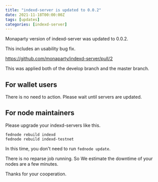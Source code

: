 ```yaml
---
title: "indexd-server is updated to 0.0.2"
date: 2021-11-18T00:00:00Z
tags: [updates]
categories: [indexd-server]
---
```


Monaparty version of indexd-server was updated to 0.0.2.

This includes an usability bug fix.

https://github.com/monaparty/indexd-server/pull/2

This was applied both of the develop branch and the master branch.

## For wallet users

There is no need to action. Please wait until servers are updated.

## For node maintainers

Please upgrade your indexd-servers like this.

```
fednode rebuild indexd
fednode rebuild indexd-testnet
```

In this time, you don't need to run `fednode update`.

There is no reparse job running.
So We estimate the downtime of your nodes are a few minutes. 

Thanks for your cooperation.
